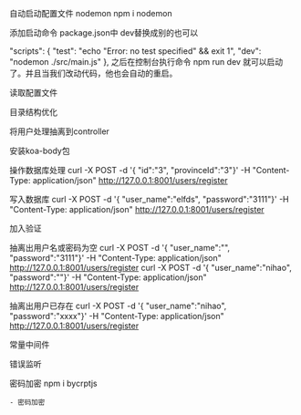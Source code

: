 自动启动配置文件 nodemon
npm i nodemon

添加启动命令
package.json中  dev替换成别的也可以

"scripts": {
    "test": "echo \"Error: no test specified\" &amp;&amp; exit 1",
    "dev": "nodemon ./src/main.js"
  },
之后在控制台执行命令 npm run dev 就可以启动了。并且当我们改动代码，他也会自动的重启。


读取配置文件


目录结构优化

将用户处理抽离到controller

安装koa-body包

操作数据库处理
curl -X POST -d '{ "id":"3", "provinceId":"3"}' -H "Content-Type: application/json" http://127.0.0.1:8001/users/register

写入数据库
curl -X POST -d '{ "user_name":"elfds", "password":"3111"}' -H "Content-Type: application/json" http://127.0.0.1:8001/users/register


加入验证


抽离出用户名或密码为空
curl -X POST -d '{ "user_name":"", "password":"3111"}' -H "Content-Type: application/json" http://127.0.0.1:8001/users/register
curl -X POST -d '{ "user_name":"nihao", "password":""}' -H "Content-Type: application/json" http://127.0.0.1:8001/users/register

抽离出用户已存在
curl -X POST -d '{ "user_name":"nihao", "password":"xxxx"}' -H "Content-Type: application/json" http://127.0.0.1:8001/users/register

常量中间件

错误监听

密码加密
npm i bycrptjs

    - 密码加密
    
